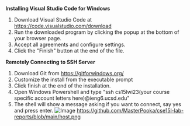 **Installing Visual Studio Code for Windows**
1. Download Visual Studio Code at https://code.visualstudio.com/download
2. Run the downloaded program by clicking the popup at the bottom of your browser page.
3. Accept all agreements and configure settings.
4. Click the "Finish" button at the end of the file.


**Remotely Connecting to SSH Server**
1. Download Git from https://gitforwindows.org/
2. Customize the install from the executable prompt
3. Click finish at the end of the installation.
4. Open Windows Powershell and type "ssh cs15lwi23(your course specific account letters here)@ieng6.ucsd.edu"
5. The shell will show a message asking if you want to connect, say yes and press enter.
![Image](https://masterpooka.github.io/cse15l-lab-reports/host.png)
https://github.com/MasterPooka/cse15l-lab-reports/blob/main/host.png
